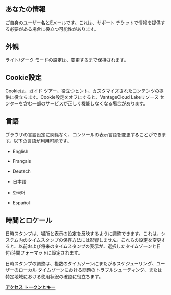 ## あなたの情報


ご自身のユーザー名とEメールです。これは、サポート チケットで情報を提供する必要がある場合に役立つ可能性があります。

## 外観


ライト/ダーク モードの設定は、変更するまで保持されます。

## Cookie設定


Cookieは、ガイド ツアー、役立つヒント、カスタマイズされたコンテンツの提供に役立ちます。Cookie設定をオフにすると、VantageCloud Lakeリソース センターを含む一部のサービスが正しく機能しなくなる場合があります。

## 言語


ブラウザの言語設定に関係なく、コンソールの表示言語を変更することができます。以下の言語が利用可能です。

-   English


-   Français


-   Deutsch


-   日本語


-   한국어


-   Español


## 時間とロケール


日時スタンプは、場所と表示の設定を反映するように調整できます。これは、システム内のタイムスタンプの保存方法には影響しません。これらの設定を変更すると、以前および将来のタイムスタンプの表示が、選択したタイムゾーンと日付/時間フォーマットに設定されます。

日時スタンプの調整は、複数のタイムゾーンにまたがるスケジューリング、ユーザーのローカル タイムゾーンにおける問題のトラブルシューティング、または特定地域における使用状況の確認に役立ちます。

**[アクセス トークンとキー](syi1695940519543.md)**

